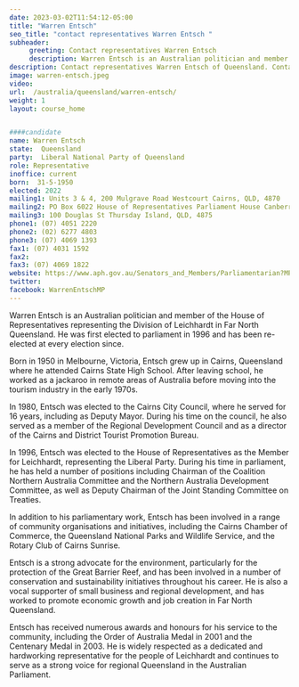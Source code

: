 ```yaml
---
date: 2023-03-02T11:54:12-05:00
title: "Warren Entsch"
seo_title: "contact representatives Warren Entsch "
subheader:
     greeting: Contact representatives Warren Entsch
     description: Warren Entsch is an Australian politician and member of the House of Representatives representing the Division of Leichhardt in Far North Queensland. 
description: Contact representatives Warren Entsch of Queensland. Contact information for Warren Entsch includes email address, phone number, and mailing address.
image: warren-entsch.jpeg
video:
url:  /australia/queensland/warren-entsch/
weight: 1
layout: course_home


####candidate
name: Warren Entsch
state:	Queensland
party:	Liberal National Party of Queensland
role: Representative
inoffice: current
born:  31-5-1950
elected: 2022
mailing1: Units 3 & 4, 200 Mulgrave Road Westcourt Cairns, QLD, 4870
mailing2: PO Box 6022 House of Representatives Parliament House Canberra ACT 2600
mailing3: 100 Douglas St Thursday Island, QLD, 4875
phone1:	(07) 4051 2220
phone2: (02) 6277 4803
phone3: (07) 4069 1393
fax1: (07) 4031 1592
fax2:
fax3: (07) 4069 1822
website: https://www.aph.gov.au/Senators_and_Members/Parliamentarian?MPID=7K6
twitter:
facebook: WarrenEntschMP
---
```


Warren Entsch is an Australian politician and member of the House of Representatives representing the Division of Leichhardt in Far North Queensland. He was first elected to parliament in 1996 and has been re-elected at every election since.

Born in 1950 in Melbourne, Victoria, Entsch grew up in Cairns, Queensland where he attended Cairns State High School. After leaving school, he worked as a jackaroo in remote areas of Australia before moving into the tourism industry in the early 1970s.

In 1980, Entsch was elected to the Cairns City Council, where he served for 16 years, including as Deputy Mayor. During his time on the council, he also served as a member of the Regional Development Council and as a director of the Cairns and District Tourist Promotion Bureau.

In 1996, Entsch was elected to the House of Representatives as the Member for Leichhardt, representing the Liberal Party. During his time in parliament, he has held a number of positions including Chairman of the Coalition Northern Australia Committee and the Northern Australia Development Committee, as well as Deputy Chairman of the Joint Standing Committee on Treaties.

In addition to his parliamentary work, Entsch has been involved in a range of community organisations and initiatives, including the Cairns Chamber of Commerce, the Queensland National Parks and Wildlife Service, and the Rotary Club of Cairns Sunrise.

Entsch is a strong advocate for the environment, particularly for the protection of the Great Barrier Reef, and has been involved in a number of conservation and sustainability initiatives throughout his career. He is also a vocal supporter of small business and regional development, and has worked to promote economic growth and job creation in Far North Queensland.

Entsch has received numerous awards and honours for his service to the community, including the Order of Australia Medal in 2001 and the Centenary Medal in 2003. He is widely respected as a dedicated and hardworking representative for the people of Leichhardt and continues to serve as a strong voice for regional Queensland in the Australian Parliament.